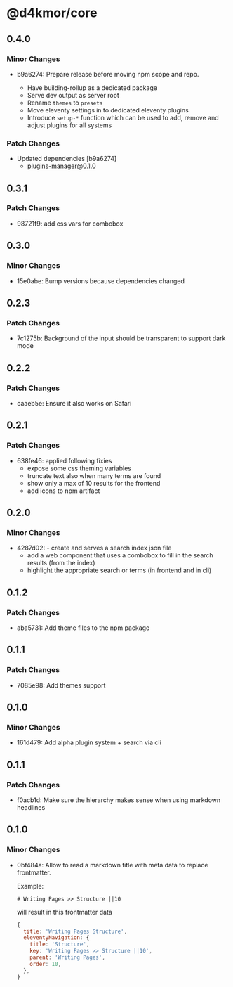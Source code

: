 # @d4kmor/core

## 0.4.0

### Minor Changes

- b9a6274: Prepare release before moving npm scope and repo.

  - Have building-rollup as a dedicated package
  - Serve dev output as server root
  - Rename `themes` to `presets`
  - Move eleventy settings in to dedicated eleventy plugins
  - Introduce `setup-*` function which can be used to add, remove and adjust plugins for all systems

### Patch Changes

- Updated dependencies [b9a6274]
  - plugins-manager@0.1.0

## 0.3.1

### Patch Changes

- 98721f9: add css vars for combobox

## 0.3.0

### Minor Changes

- 15e0abe: Bump versions because dependencies changed

## 0.2.3

### Patch Changes

- 7c1275b: Background of the input should be transparent to support dark mode

## 0.2.2

### Patch Changes

- caaeb5e: Ensure it also works on Safari

## 0.2.1

### Patch Changes

- 638fe46: applied following fixies
  - expose some css theming variables
  - truncate text also when many terms are found
  - show only a max of 10 results for the frontend
  - add icons to npm artifact

## 0.2.0

### Minor Changes

- 4287d02: - create and serves a search index json file
  - add a web component that uses a combobox to fill in the search results (from the index)
  - highlight the appropriate search or terms (in frontend and in cli)

## 0.1.2

### Patch Changes

- aba5731: Add theme files to the npm package

## 0.1.1

### Patch Changes

- 7085e98: Add themes support

## 0.1.0

### Minor Changes

- 161d479: Add alpha plugin system + search via cli

## 0.1.1

### Patch Changes

- f0acb1d: Make sure the hierarchy makes sense when using markdown headlines

## 0.1.0

### Minor Changes

- 0bf484a: Allow to read a markdown title with meta data to replace frontmatter.

  Example:

  ```
  # Writing Pages >> Structure ||10
  ```

  will result in this frontmatter data

  ```js
  {
    title: 'Writing Pages Structure',
    eleventyNavigation: {
      title: 'Structure',
      key: 'Writing Pages >> Structure ||10',
      parent: 'Writing Pages',
      order: 10,
    },
  }
  ```
